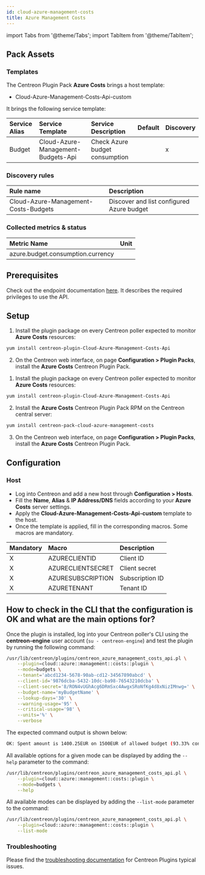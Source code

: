 ```yaml
---
id: cloud-azure-management-costs
title: Azure Management Costs 
---
```

import Tabs from '@theme/Tabs';
import TabItem from '@theme/TabItem';


## Pack Assets

### Templates

The Centreon Plugin Pack **Azure Costs** brings a host template:

* Cloud-Azure-Management-Costs-Api-custom

It brings the following service template:

| Service Alias   | Service Template                      | Service Description                  | Default | Discovery |
|:----------------|:--------------------------------------|:-------------------------------------|:--------|:----------|
| Budget          | Cloud-Azure-Management-Budgets-Api    | Check Azure budget consumption       |         |     x     |

### Discovery rules

<Tabs groupId="sync">
<TabItem value="Services" label="Services">

| Rule name                                  | Description                                   |
| :----------------------------------------- | :-------------------------------------------- |
| Cloud-Azure-Management-Costs-Budgets       | Discover and list configured Azure budget     |

</TabItem>
</Tabs>

### Collected metrics & status

<Tabs groupId="sync">
<TabItem value="Budgets" label="Budgets">

| Metric Name                          | Unit  |
|:-------------------------------------|:------|
| azure.budget.consumption.currency    |       |

</TabItem>
</Tabs>

## Prerequisites

Check out the endpoint documentation [here](https://docs.microsoft.com/en-us/azure/cost-management-billing/manage/consumption-api-overview). It describes the required privileges to use the API.

## Setup

<Tabs groupId="sync">
<TabItem value="Online License" label="Online License">

1. Install the plugin package on every Centreon poller expected to monitor **Azure Costs** resources:

```bash
yum install centreon-plugin-Cloud-Azure-Management-Costs-Api
```

2. On the Centreon web interface, on page **Configuration > Plugin Packs**, install the **Azure Costs** Centreon Plugin Pack.

</TabItem>
<TabItem value="Offline License" label="Offline License">

1. Install the plugin package on every Centreon poller expected to monitor **Azure Costs** resources:

```bash
yum install centreon-plugin-Cloud-Azure-Management-Costs-Api
```

2. Install the **Azure Costs** Centreon Plugin Pack RPM on the Centreon central server:

```bash
yum install centreon-pack-cloud-azure-management-costs
```

3. On the Centreon web interface, on page **Configuration > Plugin Packs**, install the **Azure Costs** Centreon Plugin Pack.

</TabItem>
</Tabs>

## Configuration

### Host

* Log into Centreon and add a new host through **Configuration > Hosts**.
* Fill the **Name**, **Alias** & **IP Address/DNS** fields according to your **Azure Costs** server settings.
* Apply the **Cloud-Azure-Management-Costs-Api-custom** template to the host.
* Once the template is applied, fill in the corresponding macros. Some macros are mandatory.

| Mandatory   | Macro              | Description                                      |
|:------------|:-------------------|:-------------------------------------------------|
| X           | AZURECLIENTID      | Client ID                                        |
| X           | AZURECLIENTSECRET  | Client secret                                    |
| X           | AZURESUBSCRIPTION  | Subscription ID                                  |
| X           | AZURETENANT        | Tenant ID                                        |

## How to check in the CLI that the configuration is OK and what are the main options for?

Once the plugin is installed, log into your Centreon poller's CLI using the
**centreon-engine** user account (`su - centreon-engine`) and test the plugin by
running the following command:

```bash
/usr/lib/centreon/plugins/centreon_azure_management_costs_api.pl \
    --plugin=cloud::azure::management::costs::plugin \
    --mode=budgets \
    --tenant='abcd1234-5678-90ab-cd12-34567890abcd' \
    --client-id='9876dcba-5432-10dc-ba98-76543210dcba' \
    --client-secret='8/RON4vUGhAcg6DRmSxc4AwgxSRoNfKg4d8xNizIMnwg=' \
    --budget-name='myBudgetName' \
    --lookup-days='30' \
    --warning-usage='95' \
    --critical-usage='98' \
    --units='%' \
    --verbose
```

The expected command output is shown below:

```bash
OK: Spent amount is 1400.25EUR on 1500EUR of allowed budget (93.33% consumption) for the past 30 days | 'azure.budget.consumption.currency'=1400.25;0:1425;0:1485;0;1500
```

All available options for a given mode can be displayed by adding the
`--help` parameter to the command:

```bash
/usr/lib/centreon/plugins/centreon_azure_management_costs_api.pl \
    --plugin=cloud::azure::management::costs::plugin \
    --mode=budgets \
    --help
```

All available modes can be displayed by adding the `--list-mode` parameter to
the command:

```bash
/usr/lib/centreon/plugins/centreon_azure_management_costs_api.pl \
    --plugin=cloud::azure::management::costs::plugin \
    --list-mode
```

### Troubleshooting

Please find the [troubleshooting documentation](../getting-started/how-to-guides/troubleshooting-plugins.md)
for Centreon Plugins typical issues.